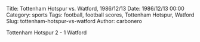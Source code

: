 Title: Tottenham Hotspur vs. Watford, 1986/12/13
Date: 1986/12/13 00:00
Category: sports
Tags: football, football scores, Tottenham Hotspur, Watford
Slug: tottenham-hotspur-vs-watford
Author: carbonero


Tottenham Hotspur 2 - 1 Watford
